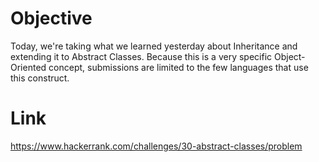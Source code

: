 # Objective
Today, we're taking what we learned yesterday about Inheritance and extending it to Abstract Classes. Because this is a very specific Object-Oriented concept, submissions are limited to the few languages that use this construct.

# Link
https://www.hackerrank.com/challenges/30-abstract-classes/problem